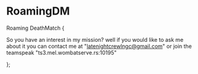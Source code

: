 # RoamingDM
Roaming DeathMatch {

So you have an interest in my mission?
well if you would like to ask me about it you can contact me at "latenightcrewlngc@gmail.com" or join the teamspeak
"ts3.mel.wombatserve.rs:10195"

};
